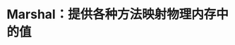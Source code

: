 # Marshal：提供各种方法映射物理内存中的值
<p id="skSebuSteSanc2oGS3wqnR">



</p>

<p id="cLwxjeDGRRtFgVxxh8qYr2">



</p>
